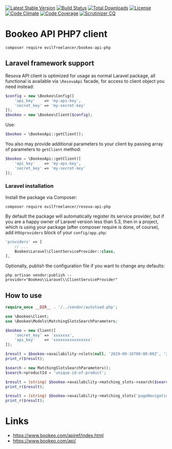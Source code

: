 [![Latest Stable Version](https://poser.pugx.org/evilfreelancer/bookeo-api-php/v/stable)](https://packagist.org/packages/evilfreelancer/bookeo-api-php)
[![Build Status](https://travis-ci.org/EvilFreelancer/bookeo-api-php.svg?branch=master)](https://travis-ci.org/EvilFreelancer/bookeo-api-php)
[![Total Downloads](https://poser.pugx.org/evilfreelancer/bookeo-api-php/downloads)](https://packagist.org/packages/evilfreelancer/bookeo-api-php)
[![License](https://poser.pugx.org/evilfreelancer/bookeo-api-php/license)](https://packagist.org/packages/evilfreelancer/bookeo-api-php)
[![Code Climate](https://codeclimate.com/github/EvilFreelancer/bookeo-api-php/badges/gpa.svg)](https://codeclimate.com/github/EvilFreelancer/bookeo-api-php)
[![Code Coverage](https://scrutinizer-ci.com/g/EvilFreelancer/bookeo-api-php/badges/coverage.png?b=master)](https://scrutinizer-ci.com/g/EvilFreelancer/bookeo-api-php/?branch=master)
[![Scrutinizer CQ](https://scrutinizer-ci.com/g/evilfreelancer/bookeo-api-php/badges/quality-score.png?b=master)](https://scrutinizer-ci.com/g/evilfreelancer/bookeo-api-php/)

# Bookeo API PHP7 client

    composer require evilfreelancer/bookeo-api-php

## Laravel framework support

Resova API client is optimized for usage as normal Laravel package, all functional is available via `\ResovaApi` facade,
for access to client object you need instead:

```php
$config = new \Bookeo\Config([
    'api_key'    => 'my-api-key',
    'secret_key' => 'my-secret-key'
]);
$bookeo = new \Bookeo\Client($config);
```

Use:

```php
$bookeo = \BookeoApi::getClient();
```

You also may provide additional parameters to your client by passing array of parameters to `getClient` method:

```php
$bookeo = \BookeoApi::getClient([
    'api_key'    => 'my-api-key',
    'secret_key' => 'my-secret-key'
]);
```

### Laravel installation

Install the package via Composer:

    composer require evilfreelancer/resova-api-php

By default the package will automatically register its service provider, but
if you are a happy owner of Laravel version less than 5.3, then in a project, which is using your package
(after composer require is done, of course), add into`providers` block of your `config/app.php`:

```php
'providers' => [
    // ...
    Bookeo\Laravel\ClientServiceProvider::class,
],
```

Optionally, publish the configuration file if you want to change any defaults:

    php artisan vendor:publish --provider="Bookeo\\Laravel\\ClientServiceProvider"


## How to use

```php
require_once __DIR__ . '/../vendor/autoload.php';

use \Bookeo\Client;
use \Bookeo\Models\MatchingSlotsSearchParameters;

$bookeo = new Client([
    'secret_key' => 'xxxxxxx',
    'api_key'    => 'xxxxxxxxxxxxxxxx'
]);

$result = $bookeo->availability->slots(null, '2019-09-16T00:00:00Z', '2019-09-18T23:59:59Z')->exec();
print_r($result);

$search = new MatchingSlotsSearchParameters();
$search->productId = 'unique-id-of-product';

$result = (string) $bookeo->availability->matching_slots->search($search)->exec();
print_r($result);

$result = (string) $bookeo->availability->matching_slots('pageNavigationToken', 1)->exec();
print_r($result);
````

# Links

* https://www.bookeo.com/apiref/index.html
* https://www.bookeo.com/api/
